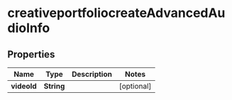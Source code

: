 # creativeportfoliocreateAdvancedAudioInfo

## Properties
Name | Type | Description | Notes
------------ | ------------- | ------------- | -------------
**videoId** | **String** |  |  [optional]
